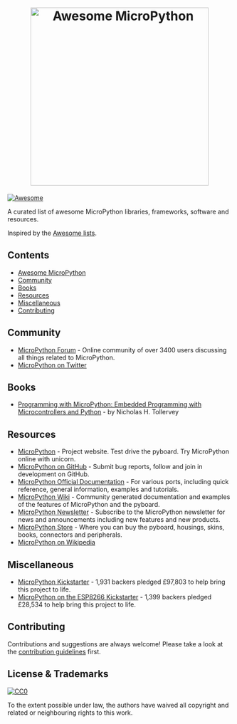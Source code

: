 <h1 align="center">
  <img width="400" src="https://raw.githubusercontent.com/mcauser/awesome-micropython/master/logo.svg?sanitize=true" alt="Awesome MicroPython"><br>
</h1>

[![Awesome](https://awesome.re/badge.svg)](https://awesome.re)

A curated list of awesome MicroPython libraries, frameworks, software and resources.

Inspired by the [Awesome lists](https://github.com/sindresorhus/awesome).

## Contents

- [Awesome MicroPython](#awesome-micropython)
- [Community](#community)
- [Books](#books)
- [Resources](#resources)
- [Miscellaneous](#miscellaneous)
- [Contributing](#contributing)

## Community

- [MicroPython Forum](https://forum.micropython.org/) - Online community of over 3400 users discussing all things related to MicroPython.
- [MicroPython on Twitter](https://twitter.com/micropython?lang=en)

## Books

- [Programming with MicroPython: Embedded Programming with Microcontrollers and Python](http://shop.oreilly.com/product/0636920056515.do) - by Nicholas H. Tollervey

## Resources

- [MicroPython](http://micropython.org) - Project website. Test drive the pyboard. Try MicroPython online with unicorn.
- [MicroPython on GitHub](https://github.com/micropython/micropython) - Submit bug reports, follow and join in development on GitHub.
- [MicroPython Official Documentation](http://docs.micropython.org/) - For various ports, including quick reference, general information, examples and tutorials.
- [MicroPython Wiki](http://wiki.micropython.org/Home) - Community generated documentation and examples of the features of MicroPython and the pyboard.
- [MicroPython Newsletter](http://micropython.org/newsletter) - Subscribe to the MicroPython newsletter for news and announcements including new features and new products.
- [MicroPython Store](https://store.micropython.org/) - Where you can buy the pyboard, housings, skins, books, connectors and peripherals.
- [MicroPython on Wikipedia](https://en.wikipedia.org/wiki/MicroPython)

## Miscellaneous

- [MicroPython Kickstarter](https://www.kickstarter.com/projects/214379695/micro-python-python-for-microcontrollers) - 1,931 backers pledged £97,803 to help bring this project to life.
- [MicroPython on the ESP8266 Kickstarter](https://www.kickstarter.com/projects/214379695/micropython-on-the-esp8266-beautifully-easy-iot) - 1,399 backers pledged £28,534 to help bring this project to life.

## Contributing

Contributions and suggestions are always welcome! Please take a look at the [contribution guidelines](https://github.com/mcauser/awesome-micropython/blob/master/contributing.md) first.

## License & Trademarks

[![CC0](http://mirrors.creativecommons.org/presskit/buttons/88x31/svg/cc-zero.svg)](https://creativecommons.org/publicdomain/zero/1.0/)

To the extent possible under law, the authors have waived all copyright and related or neighbouring rights to this work.
